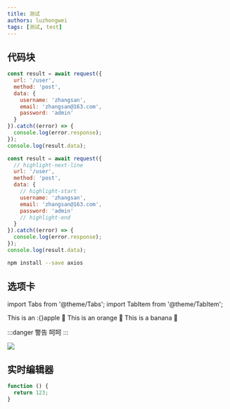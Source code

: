 ```yaml
---
title: 测试
authors: luzhongwei
tags: [测试, test]
---
```


## 代码块

<!--
  代码块加标题，加高亮的行
  多组行高亮使用逗号 , 分割，但是逗号两边都不能有空格
-->

```js title="/src/test.js" {2,5-7}
const result = await request({
  url: '/user',
  method: 'post',
  data: {
    username: 'zhangsan',
    email: 'zhangsan@163.com',
    password: 'admin'
  }
}).catch((error) => {
  console.log(error.response);
});
console.log(result.data);
```

<!--truncate-->

<!-- 另一种行高亮的方法 -->

```js title="/src/test.js"
const result = await request({
  // highlight-next-line
  url: '/user',
  method: 'post',
  data: {
    // highlight-start
    username: 'zhangsan',
    email: 'zhangsan@163.com',
    password: 'admin'
    // highlight-end
  }
}).catch((error) => {
  console.log(error.response);
});
console.log(result.data);
```

```bash title="安装 axios"
npm install --save axios
```

## 选项卡

import Tabs from '@theme/Tabs';
import TabItem from '@theme/TabItem';

<!--
  标签内部将作为普通 HTML 内容处理
  如用 Markdown 格式写的代码段并不会被转换
-->
<Tabs>
  <TabItem value="apple" label="Apple" default>
    This is an :{}apple 🍎
  </TabItem>
  <TabItem value="orange" label="Orange">
    This is an orange 🍊
  </TabItem>
  <TabItem value="banana" label="Banana">
    This is a banana 🍌
  </TabItem>
</Tabs>

:::danger 警告
呵呵
:::

![](/img/logo.png)

## 实时编辑器

```js live
function () {
  return 123;
}
```
